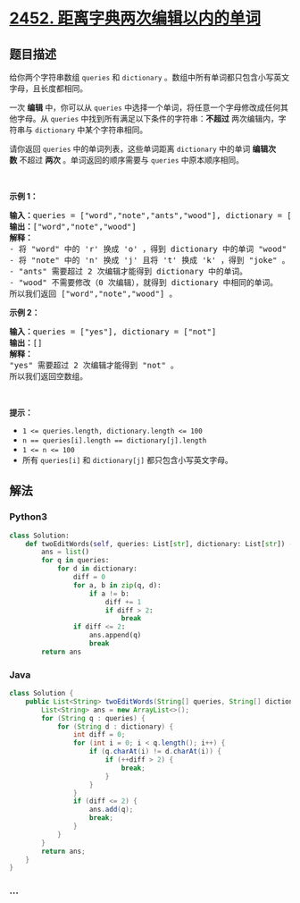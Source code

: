 # [2452. 距离字典两次编辑以内的单词](https://leetcode-cn.com/problems/words-within-two-edits-of-dictionary)

## 题目描述

<!-- 这里写题目描述 -->

<p>给你两个字符串数组&nbsp;<code>queries</code> 和&nbsp;<code>dictionary</code>&nbsp;。数组中所有单词都只包含小写英文字母，且长度都相同。</p>

<p>一次 <strong>编辑</strong>&nbsp;中，你可以从 <code>queries</code>&nbsp;中选择一个单词，将任意一个字母修改成任何其他字母。从&nbsp;<code>queries</code>&nbsp;中找到所有满足以下条件的字符串：<strong>不超过</strong>&nbsp;两次编辑内，字符串与&nbsp;<code>dictionary</code>&nbsp;中某个字符串相同。</p>

<p>请你返回<em>&nbsp;</em><code>queries</code>&nbsp;中的单词列表，这些单词距离&nbsp;<code>dictionary</code>&nbsp;中的单词&nbsp;<strong>编辑次数</strong>&nbsp;不超过&nbsp;<strong>两次</strong>&nbsp;。单词返回的顺序需要与&nbsp;<code>queries</code>&nbsp;中原本顺序相同。</p>

<p>&nbsp;</p>

<p><strong>示例 1：</strong></p>

<pre><b>输入：</b>queries = ["word","note","ants","wood"], dictionary = ["wood","joke","moat"]
<b>输出：</b>["word","note","wood"]
<strong>解释：</strong>
- 将 "word" 中的 'r' 换成 'o' ，得到 dictionary 中的单词 "wood" 。
- 将 "note" 中的 'n' 换成 'j' 且将 't' 换成 'k' ，得到 "joke" 。
- "ants" 需要超过 2 次编辑才能得到 dictionary 中的单词。
- "wood" 不需要修改（0 次编辑），就得到 dictionary 中相同的单词。
所以我们返回 ["word","note","wood"] 。
</pre>

<p><strong>示例 2：</strong></p>

<pre><b>输入：</b>queries = ["yes"], dictionary = ["not"]
<b>输出：</b>[]
<strong>解释：</strong>
"yes" 需要超过 2 次编辑才能得到 "not" 。
所以我们返回空数组。
</pre>

<p>&nbsp;</p>

<p><strong>提示：</strong></p>

<ul>
	<li><code>1 &lt;= queries.length, dictionary.length &lt;= 100</code></li>
	<li><code>n == queries[i].length == dictionary[j].length</code></li>
	<li><code>1 &lt;= n &lt;= 100</code></li>
	<li>所有&nbsp;<code>queries[i]</code> 和&nbsp;<code>dictionary[j]</code>&nbsp;都只包含小写英文字母。</li>
</ul>


## 解法

<!-- 这里可写通用的实现逻辑 -->

<!-- tabs:start -->

### **Python3**

<!-- 这里可写当前语言的特殊实现逻辑 -->

```python
class Solution:
    def twoEditWords(self, queries: List[str], dictionary: List[str]) -> List[str]:
        ans = list()
        for q in queries:
            for d in dictionary:
                diff = 0
                for a, b in zip(q, d):
                    if a != b:
                        diff += 1
                        if diff > 2:
                            break
                if diff <= 2:
                    ans.append(q)
                    break
        return ans
```

### **Java**

<!-- 这里可写当前语言的特殊实现逻辑 -->

```java
class Solution {
    public List<String> twoEditWords(String[] queries, String[] dictionary) {
        List<String> ans = new ArrayList<>();
        for (String q : queries) {
            for (String d : dictionary) {
                int diff = 0;
                for (int i = 0; i < q.length(); i++) {
                    if (q.charAt(i) != d.charAt(i)) {
                        if (++diff > 2) {
                            break;
                        }
                    }
                }
                if (diff <= 2) {
                    ans.add(q);
                    break;
                }
            }
        }
        return ans;
    }
}
```

### **...**

```

```

<!-- tabs:end -->
